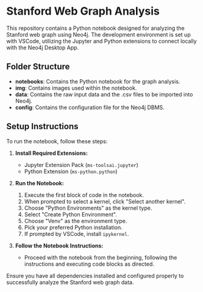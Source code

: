 # Stanford Web Graph Analysis

This repository contains a Python notebook designed for analyzing the Stanford web graph using Neo4j. The development environment is set up with VSCode, utilizing the Jupyter and Python extensions to connect locally with the Neo4j Desktop App.

## Folder Structure

- **notebooks**: Contains the Python notebook for the graph analysis.
- **img**: Contains images used within the notebook.
- **data**: Contains the raw input data and the .csv files to be imported into Neo4j.
- **config**: Contains the configuration file for the Neo4j DBMS.

## Setup Instructions

To run the notebook, follow these steps:

1. **Install Required Extensions:**
    - Jupyter Extension Pack (`ms-toolsai.jupyter`)
    - Python Extension (`ms-python.python`)
    
2. **Run the Notebook:**
    1. Execute the first block of code in the notebook.
    2. When prompted to select a kernel, click "Select another kernel".
    3. Choose "Python Environments" as the kernel type.
    4. Select "Create Python Environment".
    5. Choose "Venv" as the environment type.
    6. Pick your preferred Python installation.
    7. If prompted by VSCode, install `ipykernel`.
    
3. **Follow the Notebook Instructions:**
    - Proceed with the notebook from the beginning, following the instructions and executing code blocks as directed.

Ensure you have all dependencies installed and configured properly to successfully analyze the Stanford web graph data.